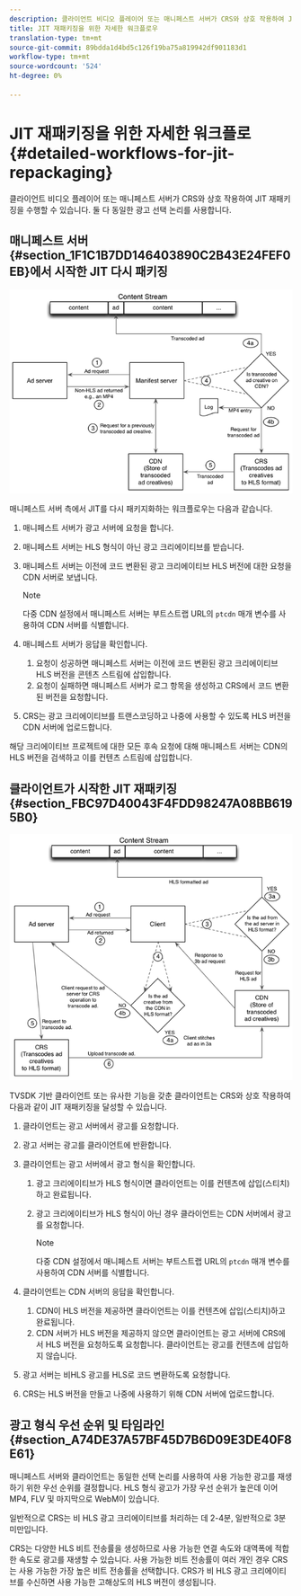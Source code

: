 ```yaml
---
description: 클라이언트 비디오 플레이어 또는 매니페스트 서버가 CRS와 상호 작용하여 JIT 재패키징을 수행할 수 있습니다. 둘 다 동일한 광고 선택 논리를 사용합니다.
title: JIT 재패키징을 위한 자세한 워크플로우
translation-type: tm+mt
source-git-commit: 89bdda1d4bd5c126f19ba75a819942df901183d1
workflow-type: tm+mt
source-wordcount: '524'
ht-degree: 0%

---
```



# JIT 재패키징을 위한 자세한 워크플로 {#detailed-workflows-for-jit-repackaging}

클라이언트 비디오 플레이어 또는 매니페스트 서버가 CRS와 상호 작용하여 JIT 재패키징을 수행할 수 있습니다. 둘 다 동일한 광고 선택 논리를 사용합니다.

## 매니페스트 서버 {#section_1F1C1B7DD146403890C2B43E24FEF0EB}에서 시작한 JIT 다시 패키징

![](assets/ssai_JIT-workflow_web.png)

매니페스트 서버 측에서 JIT를 다시 패키지화하는 워크플로우는 다음과 같습니다.

1. 매니페스트 서버가 광고 서버에 요청을 합니다.
1. 매니페스트 서버는 HLS 형식이 아닌 광고 크리에이티브를 받습니다.
1. 매니페스트 서버는 이전에 코드 변환된 광고 크리에이티브 HLS 버전에 대한 요청을 CDN 서버로 보냅니다.

   >[!NOTE]
   >
   >다중 CDN 설정에서 매니페스트 서버는 부트스트랩 URL의 `ptcdn` 매개 변수를 사용하여 CDN 서버를 식별합니다.

1. 매니페스트 서버가 응답을 확인합니다.

   1. 요청이 성공하면 매니페스트 서버는 이전에 코드 변환된 광고 크리에이티브 HLS 버전을 콘텐츠 스트림에 삽입합니다.
   1. 요청이 실패하면 매니페스트 서버가 로그 항목을 생성하고 CRS에서 코드 변환된 버전을 요청합니다.

1. CRS는 광고 크리에이티브를 트랜스코딩하고 나중에 사용할 수 있도록 HLS 버전을 CDN 서버에 업로드합니다.

해당 크리에이티브 프로젝트에 대한 모든 후속 요청에 대해 매니페스트 서버는 CDN의 HLS 버전을 검색하고 이를 컨텐츠 스트림에 삽입합니다.

## 클라이언트가 시작한 JIT 재패키징 {#section_FBC97D40043F4FDD98247A08BB6195B0}

<!--<a id="fig_hkn_ndt_3z"></a>-->

![](assets/ssai_JIT-workflow_client_web.png)

TVSDK 기반 클라이언트 또는 유사한 기능을 갖춘 클라이언트는 CRS와 상호 작용하여 다음과 같이 JIT 재패키징을 달성할 수 있습니다.

1. 클라이언트는 광고 서버에서 광고를 요청합니다.
1. 광고 서버는 광고를 클라이언트에 반환합니다.
1. 클라이언트는 광고 서버에서 광고 형식을 확인합니다.

   1. 광고 크리에이티브가 HLS 형식이면 클라이언트는 이를 컨텐츠에 삽입(스티치)하고 완료됩니다.
   1. 광고 크리에이티브가 HLS 형식이 아닌 경우 클라이언트는 CDN 서버에서 광고를 요청합니다.

      >[!NOTE]
      >
      >다중 CDN 설정에서 매니페스트 서버는 부트스트랩 URL의 `ptcdn` 매개 변수를 사용하여 CDN 서버를 식별합니다.

1. 클라이언트는 CDN 서버의 응답을 확인합니다.

   1. CDN이 HLS 버전을 제공하면 클라이언트는 이를 컨텐츠에 삽입(스티치)하고 완료됩니다.
   1. CDN 서버가 HLS 버전을 제공하지 않으면 클라이언트는 광고 서버에 CRS에서 HLS 버전을 요청하도록 요청합니다. 클라이언트는 광고를 컨텐츠에 삽입하지 않습니다.

1. 광고 서버는 비HLS 광고를 HLS로 코드 변환하도록 요청합니다.
1. CRS는 HLS 버전을 만들고 나중에 사용하기 위해 CDN 서버에 업로드합니다.

## 광고 형식 우선 순위 및 타임라인 {#section_A74DE37A57BF45D7B6D09E3DE40F8E61}

매니페스트 서버와 클라이언트는 동일한 선택 논리를 사용하여 사용 가능한 광고를 재생하기 위한 우선 순위를 결정합니다. HLS 형식 광고가 가장 우선 순위가 높은데 이어 MP4, FLV 및 마지막으로 WebM이 있습니다.

일반적으로 CRS는 비 HLS 광고 크리에이티브를 처리하는 데 2-4분, 일반적으로 3분 미만입니다.

CRS는 다양한 HLS 비트 전송률을 생성하므로 사용 가능한 연결 속도와 대역폭에 적합한 속도로 광고를 재생할 수 있습니다. 사용 가능한 비트 전송률이 여러 개인 경우 CRS는 사용 가능한 가장 높은 비트 전송률을 선택합니다. CRS가 비 HLS 광고 크리에이티브를 수신하면 사용 가능한 고해상도의 HLS 버전이 생성됩니다.